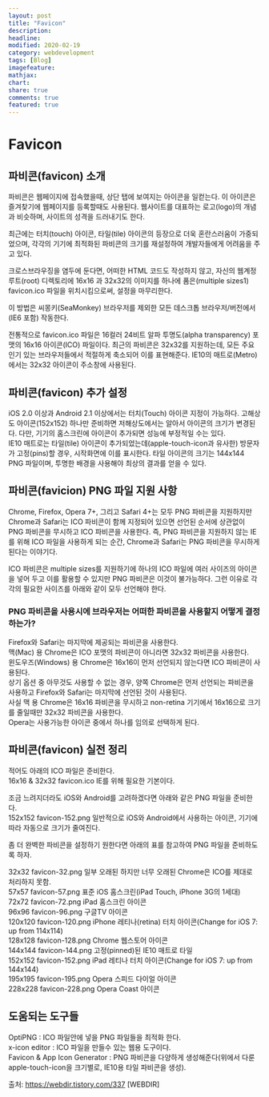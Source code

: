 ```yaml
---
layout: post
title: "Favicon"
description:
headline:
modified: 2020-02-19
category: webdevelopment
tags: [Blog]
imagefeature:
mathjax:
chart:
share: true
comments: true
featured: true
---
```


# Favicon

## 파비콘(favicon) 소개

파비콘은 <span class="orange">웹페이지에 접속했을때, 상단 탭에 보여지는 아이콘</span>을 일컫는다. 이 아이콘은 즐겨찾기에 웹페이지를 등록할때도 사용된다. 웹사이트를 대표하는 로고(logo)의 개념과 비슷하며, 사이트의 성격을 드러내기도 한다.

최근에는 터치(touch) 아이콘, 타일(tile) 아이콘의 등장으로 더욱 혼란스러움이 가중되었으며, 각각의 기기에 최적화된 파비콘의 크기를 재설정하여 개발자들에게 어려움을 주고 있다.

크로스브라우징을 염두에 둔다면, 어떠한 HTML 코드도 작성하지 않고, 자신의 웹계정 루트(root) 디렉토리에 16x16 과 32x32의 이미지를 하나에 품은(multiple sizes1) favicon.ico 파일을 위치시킴으로써, 설정을 마무리한다.

이 방법은 씨몽키(SeaMonkey) 브라우저를 제외한 모든 데스크톱 브라우저/버전에서(IE6 포함) 작동한다.

전통적으로 favicon.ico 파일은 16컬러 24비트 알파 투명도(alpha transparency) 포맷의 16x16 아이콘(ICO) 파일이다. 최근의 파비콘은 32x32를 지원하는데, 모든 주요 인기 있는 브라우저들에서 적절하게 축소되어 이를 표현해준다. IE10의 매트로(Metro)에서는 32x32 아이콘이 주소창에 사용된다.

## 파비콘(favicon) 추가 설정

iOS 2.0 이상과 Android 2.1 이상에서는 터치(Touch) 아이콘 지정이 가능하다. 고해상도 아이콘(152x152) 하나만 준비하면 저해상도에서는 알아서 아이콘의 크기가 변경된다. 다만, 기기의 홈스크린에 아이콘이 추가되면 성능에 부정적일 수는 있다.  
IE10 매트로는 타일(tile) 아이콘이 추가되었는데(apple-touch-icon과 유사한) 방문자가 고정(pins)할 경우, 시작화면에 이를 표시한다. 타일 아이콘의 크기는 144x144 PNG 파일이며, 투명한 배경을 사용해야 최상의 결과를 얻을 수 있다.

## 파비콘(favicion) PNG 파일 지원 사항

Chrome, Firefox, Opera 7+, 그리고 Safari 4+는 모두 PNG 파비콘을 지원하지만 Chrome과 Safari는 ICO 파비콘이 함께 지정되어 있으면 선언된 순서에 상관없이 PNG 파비콘을 무시하고 ICO 파비콘을 사용한다. 즉, PNG 파비콘을 지원하지 않는 IE를 위해 ICO 파일을 사용하게 되는 순간, Chrome과 Safari는 PNG 파비콘을 무시하게 된다는 이야기다.

ICO 파비콘은 multiple sizes를 지원하기에 하나의 ICO 파일에 여러 사이즈의 아이콘을 넣어 두고 이를 활용할 수 있지만 PNG 파비콘은 이것이 불가능하다. 그런 이유로 각각의 필요한 사이즈를 아래와 같이 모두 선언해야 한다.

<div class="code">
<script async src="//jsfiddle.net/lsh58/a067uc92/embed/html/dark/"></script>
</div>

### PNG 파비콘을 사용시에 브라우저는 어떠한 파비콘을 사용할지 어떻게 결정하는가?

Firefox와 Safari는 마지막에 제공되는 파비콘을 사용한다.  
맥(Mac) 용 Chrome은 ICO 포맷의 파비콘이 아니라면 32x32 파비콘을 사용한다.  
윈도우즈(Windows) 용 Chrome은 16x16이 먼저 선언되지 않는다면 ICO 파비콘이 사용된다.  
상기 옵션 중 아무것도 사용할 수 없는 경우, 양쪽 Chrome은 먼저 선언되는 파비콘을 사용하고 Firefox와 Safari는 마지막에 선언된 것이 사용된다.  
사실 맥 용 Chrome은 16x16 파비콘을 무시하고 non-retina 기기에서 16x16으로 크기를 줄일때만 32x32 파비콘을 사용한다.  
Opera는 사용가능한 아이콘 중에서 하나를 임의로 선택하게 된다.

## 파비콘(favicon) 실전 정리

적어도 아래의 ICO 파일은 준비한다.  
<span class="orange">16x16 & 32x32</span> favicon.ico IE를 위해 필요한 기본이다.

조금 느려지더라도 iOS와 Android를 고려하겠다면 아래와 같은 PNG 파일을 준비한다.  
<span class="orange">152x152</span> favicon-152.png 일반적으로 iOS와 Android에서 사용하는 아이콘, 기기에 따라 자동으로 크기가 줄여진다.

좀 더 완벽한 파비콘을 설정하기 원한다면 아래의 표를 참고하여 PNG 파일을 준비하도록 하자.

<span class="orange">32x32</span> favicon-32.png 일부 오래된 하지만 너무 오래된 Chrome은 ICO를 제대로 처리하지 못함.  
<span class="orange">57x57</span> favicon-57.png 표준 iOS 홈스크린(iPad Touch, iPhone 3G의 1세대)  
<span class="orange">72x72</span> favicon-72.png iPad 홈스크린 아이콘  
<span class="orange">96x96</span> favicon-96.png 구글TV 아이콘  
<span class="orange">120x120</span> favicon-120.png iPhone 레티나(retina) 터치 아이콘(Change for iOS 7: up from 114x114)  
<span class="orange">128x128</span> favicon-128.png Chrome 웹스토어 아이콘  
<span class="orange">144x144</span> favicon-144.png 고정(pinned)된 IE10 매트로 타일  
<span class="orange">152x152</span> favicon-152.png iPad 레티나 터치 아이콘(Change for iOS 7: up from 144x144)  
<span class="orange">195x195</span> favicon-195.png Opera 스피드 다이얼 아이콘  
<span class="orange">228x228</span> favicon-228.png Opera Coast 아이콘

## 도움되는 도구들

OptiPNG : ICO 파일안에 넣을 PNG 파일들을 최적화 한다.  
x-icon editor : ICO 파일을 만들수 있는 웹용 도구이다.  
Favicon & App Icon Generator : PNG 파비콘을 다양하게 생성해준다(위에서 다룬 apple-touch-icon을 크기별로, IE10용 타일 파비콘을 생성).

출처: https://webdir.tistory.com/337 [WEBDIR]
